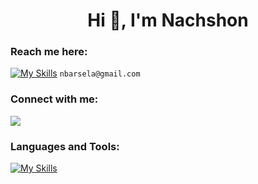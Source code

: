                                                  
<p>

<h1 align="center">Hi 👋, I'm Nachshon</h1>

### Reach me here:
[![My Skills](https://skills.thijs.gg/icons?i=gmail&theme=dark)](https://skills.thijs.gg) `nbarsela@gmail.com` 


### Connect with me:
 <a href="https://www.linkedin.com/in/nbar-sela/">
    <img src="https://skillicons.dev/icons?i=linkedin" />
 </a>


### Languages and Tools:

[![My Skills](https://skills.thijs.gg/icons?i=java,python,c,cpp,nodejs,javascript,typescript,react,mysql,mongodb,firebase&theme=dark)](https://skills.thijs.gg)

</p>
